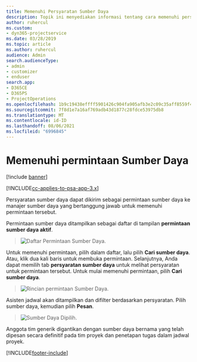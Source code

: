 ```yaml
---
title: Memenuhi Persyaratan Sumber Daya
description: Topik ini menyediakan informasi tentang cara memenuhi persyaratan sumber daya.
author: ruhercul
ms.custom:
- dyn365-projectservice
ms.date: 03/28/2019
ms.topic: article
ms.author: ruhercul
audience: Admin
search.audienceType:
- admin
- customizer
- enduser
search.app:
- D365CE
- D365PS
- ProjectOperations
ms.openlocfilehash: 1b9c19438effff5901426c904fa905afb3e2c09c35aff8559f491c06401806e0
ms.sourcegitcommit: 7f8d1e7a16af769adb43d1877c28fdce53975db8
ms.translationtype: MT
ms.contentlocale: id-ID
ms.lasthandoff: 08/06/2021
ms.locfileid: "6996845"
---
```

# <a name="fulfilling-resource-requests"></a>Memenuhi permintaan Sumber Daya

[!include [banner](../includes/psa-now-project-operations.md)]

[!INCLUDE[cc-applies-to-psa-app-3.x](../includes/cc-applies-to-psa-app-3x.md)]

Persyaratan sumber daya dapat dikirim sebagai permintaan sumber daya ke manajer sumber daya yang bertanggung jawab untuk memenuhi permintaan tersebut.

Permintaan sumber daya ditampilkan sebagai daftar di tampilan **permintaan sumber daya aktif**.

> ![Daftar Permintaan Sumber Daya.](media/Resource-Management-image59.png)

Untuk memenuhi permintaan, pilih dalam daftar, lalu pilih **Cari sumber daya**. Atau, klik dua kali baris untuk membuka permintaan. Selanjutnya, Anda dapat memilih tab **persyaratan sumber daya** untuk melihat persyaratan untuk permintaan tersebut. Untuk mulai memenuhi permintaan, pilih **Cari sumber daya**.

> ![Rincian permintaan Sumber Daya.](media/Resource-Management-image60.png)

Asisten jadwal akan ditampilkan dan difilter berdasarkan persyaratan. Pilih sumber daya, kemudian pilih **Pesan**.

> ![Sumber Daya Dipilih.](media/Resource-Management-image61.png)

Anggota tim generik digantikan dengan sumber daya bernama yang telah dipesan secara definitif pada tim proyek dan penetapan tugas dalam jadwal proyek.


[!INCLUDE[footer-include](../includes/footer-banner.md)]